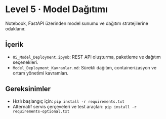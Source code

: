 # Level 5 · Model Dağıtımı

Notebook, FastAPI üzerinden model sunumu ve dağıtım stratejilerine odaklanır.

## İçerik
- `05_Model_Deployment.ipynb`: REST API oluşturma, paketleme ve dağıtım seçenekleri.
- `Model_Deployment_Kavramlar.md`: Sürekli dağıtım, containerizasyon ve ortam yönetimi kavramları.

## Gereksinimler
- Hızlı başlangıç için: `pip install -r requirements.txt`
- Alternatif servis çerçeveleri ve test araçları: `pip install -r requirements-optional.txt`

